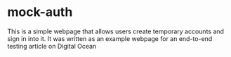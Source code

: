 # mock-auth
This is a simple webpage that allows users create temporary accounts and sign in into it. It was written as an example webpage for an end-to-end testing article on Digital Ocean
